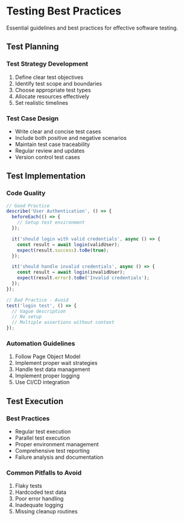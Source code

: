 # Testing Best Practices

Essential guidelines and best practices for effective software testing.

## Test Planning

### Test Strategy Development
1. Define clear test objectives
2. Identify test scope and boundaries
3. Choose appropriate test types
4. Allocate resources effectively
5. Set realistic timelines

### Test Case Design
- Write clear and concise test cases
- Include both positive and negative scenarios
- Maintain test case traceability
- Regular review and updates
- Version control test cases

## Test Implementation

### Code Quality
```javascript
// Good Practice
describe('User Authentication', () => {
  beforeEach(() => {
    // Setup test environment
  });

  it('should login with valid credentials', async () => {
    const result = await login(validUser);
    expect(result.success).toBe(true);
  });

  it('should handle invalid credentials', async () => {
    const result = await login(invalidUser);
    expect(result.error).toBe('Invalid credentials');
  });
});

// Bad Practice - Avoid
test('login test', () => {
  // Vague description
  // No setup
  // Multiple assertions without context
});
```

### Automation Guidelines
1. Follow Page Object Model
2. Implement proper wait strategies
3. Handle test data management
4. Implement proper logging
5. Use CI/CD integration

## Test Execution

### Best Practices
- Regular test execution
- Parallel test execution
- Proper environment management
- Comprehensive test reporting
- Failure analysis and documentation

### Common Pitfalls to Avoid
1. Flaky tests
2. Hardcoded test data
3. Poor error handling
4. Inadequate logging
5. Missing cleanup routines